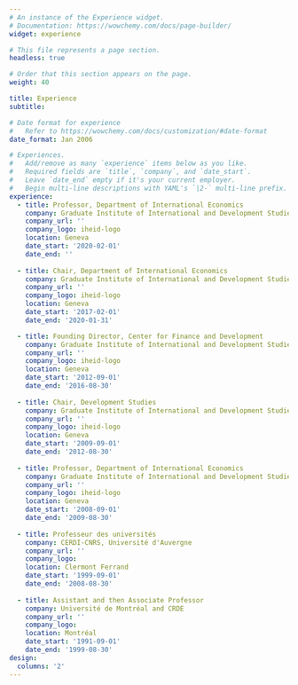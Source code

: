 ```yaml
---
# An instance of the Experience widget.
# Documentation: https://wowchemy.com/docs/page-builder/
widget: experience

# This file represents a page section.
headless: true

# Order that this section appears on the page.
weight: 40

title: Experience
subtitle:

# Date format for experience
#   Refer to https://wowchemy.com/docs/customization/#date-format
date_format: Jan 2006

# Experiences.
#   Add/remove as many `experience` items below as you like.
#   Required fields are `title`, `company`, and `date_start`.
#   Leave `date_end` empty if it's your current employer.
#   Begin multi-line descriptions with YAML's `|2-` multi-line prefix.
experience:
  - title: Professor, Department of International Economics
    company: Graduate Institute of International and Development Studies
    company_url: ''
    company_logo: iheid-logo
    location: Geneva
    date_start: '2020-02-01'
    date_end: ''
       
  - title: Chair, Department of International Economics
    company: Graduate Institute of International and Development Studies
    company_url: ''
    company_logo: iheid-logo
    location: Geneva
    date_start: '2017-02-01'
    date_end: '2020-01-31'

  - title: Founding Director, Center for Finance and Development
    company: Graduate Institute of International and Development Studies
    company_url: ''
    company_logo: iheid-logo
    location: Geneva
    date_start: '2012-09-01'
    date_end: '2016-08-30'
    
  - title: Chair, Development Studies
    company: Graduate Institute of International and Development Studies
    company_url: ''
    company_logo: iheid-logo
    location: Geneva
    date_start: '2009-09-01'
    date_end: '2012-08-30'
    
  - title: Professor, Department of International Economics
    company: Graduate Institute of International and Development Studies
    company_url: ''
    company_logo: iheid-logo
    location: Geneva
    date_start: '2008-09-01'
    date_end: '2009-08-30'
    
  - title: Professeur des universités
    company: CERDI-CNRS, Université d'Auvergne
    company_url: ''
    company_logo: 
    location: Clermont Ferrand
    date_start: '1999-09-01'
    date_end: '2008-08-30'
    
  - title: Assistant and then Associate Professor
    company: Université de Montréal and CRDE
    company_url: ''
    company_logo: 
    location: Montréal
    date_start: '1991-09-01'
    date_end: '1999-08-30'
design:
  columns: '2'
---
```

